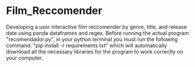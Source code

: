 # Film_Reccomender
Developing a user interactive film reccomender by genre, title, and release date using panda dataframes and regex.
Before running the actual program "recomendador.py", in your python terminal you must run the following command:
"pip install -r requirements.txt" which will automatically download all the necessary libraries for the program
to work correctly on your computer. 
